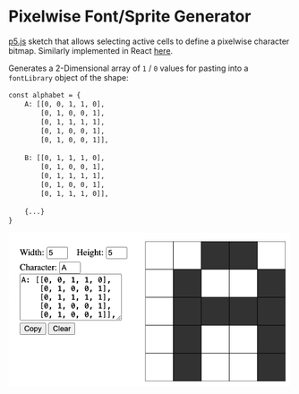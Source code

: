 # Pixelwise Font/Sprite Generator

[p5.js](https://p5js.org/) sketch that allows selecting active cells to define a pixelwise character bitmap. Similarly implemented in React [here](https://github.com/becpeck/draw-grid).

Generates a 2-Dimensional array of `1` / `0` values for pasting into a `fontLibrary` object of the shape:

```
const alphabet = {
    A: [[0, 0, 1, 1, 0],
        [0, 1, 0, 0, 1],
        [0, 1, 1, 1, 1],
        [0, 1, 0, 0, 1],
        [0, 1, 0, 0, 1]],

    B: [[0, 1, 1, 1, 0],
        [0, 1, 0, 0, 1],
        [0, 1, 1, 1, 1],
        [0, 1, 0, 0, 1],
        [0, 1, 1, 1, 0]],

    {...}
}
```

![image](./assets/screenshot.png)
